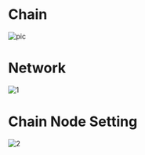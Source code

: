 # Chain
![pic](https://user-images.githubusercontent.com/63625631/128909611-a600bb71-83d8-4b75-8147-46632398725e.jpg)

# Network
![1](https://user-images.githubusercontent.com/63625631/128910146-3e7d6019-fd96-4833-b29c-126b19ec663e.jpg)

# Chain Node Setting
![2](https://user-images.githubusercontent.com/63625631/128910191-7ec33806-a615-4256-aec4-4892216c6ff4.jpg)
